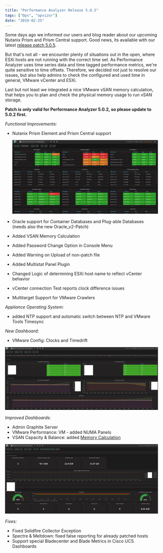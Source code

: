 ```yaml
---
title: "Performance Analyzer Release 5.0.5"
tags: ["Ops", "opvizor"]
date: "2019-02-25"
---
```


Some days ago we informed our users and blog reader about our upcoming Nutanix Prism and Prism Central support. Good news, its available with our latest [release patch 5.0.5](https://opvizor.atlassian.net/wiki/spaces/OPVPA/pages/82057456/Change+Log+Patch).

But that's not all - we encounter plenty of situations out in the open, where ESXi hosts are not running with the correct time set. As Performance Analyzer uses time series data and time tagged performance metrics, we're quite sensitive to time offsets. Therefore, we decided not just to resolve our issues, but also help admins to check the configured and used time in general, VMware vCenter and ESXi.

Last but not least we integrated a nice VMware vSAN memory calculation, that helps you to plan and check the physical memory usage to run vSAN storage.

**Patch is only valid for Performance Analyzer 5.0.2, so please update to 5.0.2 first.**

_Functional Improvements:_

- Nutanix Prism Element and Prism Central support
    
    ![Nutanix Highlights](/images/blog/nutanix.png)
    
- Oracle support for Container Databases and Plug-able Databases (needs also the new Oracle\_v2-Patch)
- Added VSAN Memory Calculation
- Added Password Change Option in Console Menu
- Added Warning on Upload of non-patch file
- Added Multistat Panel Plugin
- Changed Logic of determining ESXi host name to reflect vCenter behavior
- vCenter connection Test reports clock difference issues
- Multitarget Support for VMware Crawlers

_Appliance Operating System:_

- added NTP support and automatic switch between NTP and VMware Tools Timesync

_New Dashboard:_

- VMware Config: Clocks and Timedrift

_![ESXi time sync](/images/blog/timecheck.png)_

_Improved Dashboards:_

- Admin Graphite Server
- VMware Performance: VM - added NUMA Panels
- VSAN Capacity & Balance: added [Memory Calculation](https://kb.vmware.com/s/article/2113954)

_![VMware vSAN memory utilization](/images/blog/vsan_memory.png)_

_Fixes:_

- Fixed Solidfire Collector Exception
- Spectre & Meltdown: fixed false reporting for already patched hosts
- Support special Bladecenter and Blade Metrics in Cisco UCS Dashboards
